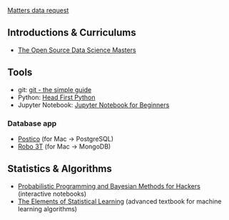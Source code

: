 [Matters data request](https://paper.dropbox.com/doc/Analytics-data-sources--AUvnONMgxj5bOUFZa0~TA3gMAg-2gB2nPYz2b9GDbTlfPgOz)

## Introductions & Curriculums

- [The Open Source Data Science Masters](http://datasciencemasters.org/)

## Tools

- git: [git - the simple guide](http://rogerdudler.github.io/git-guide/)
- Python: [Head First Python](./OReilly.Head.First.Python.pdf)
- Jupyter Notebook: [Jupyter Notebook for Beginners](https://www.dataquest.io/blog/jupyter-notebook-tutorial/)

### Database app

- [Postico](https://eggerapps.at/postico/) (for Mac -> PostgreSQL)
- [Robo 3T](https://robomongo.org/) (for Mac -> MongoDB)

## Statistics & Algorithms

- [Probabilistic Programming and Bayesian Methods for Hackers](https://github.com/CamDavidsonPilon/Probabilistic-Programming-and-Bayesian-Methods-for-Hackers) (interactive notebooks)
- [The Elements of Statistical Learning](./The-Elements-of-Statistical-Learning.pdf) (advanced textbook for machine learning algorithms)
